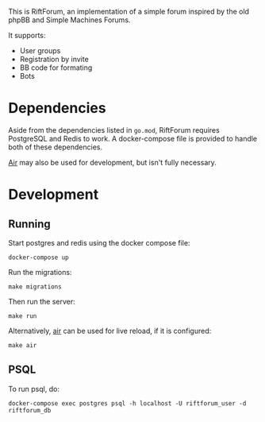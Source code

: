 This is RiftForum, an implementation of a simple forum inspired by the old
phpBB and Simple Machines Forums.

It supports:

 * User groups
 * Registration by invite
 * BB code for formating
 * Bots

# Dependencies

Aside from the dependencies listed in `go.mod`, RiftForum requires PostgreSQL
and Redis to work. A docker-compose file is provided to handle both of these
dependencies.

[Air](https://github.com/cosmtrek/air) may also be used for development, but
isn't fully necessary.

# Development

## Running

Start postgres and redis using the docker compose file:

    docker-compose up

Run the migrations:

    make migrations

Then run the server:

    make run

Alternatively, [air](https://github.com/cosmtrek/air) can be used for live
reload, if it is configured:

    make air

## PSQL

To run psql, do:

    docker-compose exec postgres psql -h localhost -U riftforum_user -d riftforum_db
